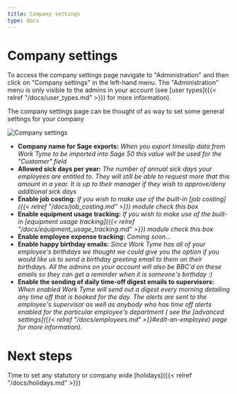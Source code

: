 ```yaml
---
title: Company settings
type: docs
---
```


# Company settings

To access the company settings page navigate to "Administration" and then click on "Company settings" in the left-hand menu. The "Administration" menu is only visible to the admins in your account (see [user types]({{< relref "/docs/user_types.md" >}}) for more information).

The company settings page can be thought of as way to set some general settings for your company

![Company settings](/docs/img/company_settings.png)

* **Company name for Sage exports:** _When you export timeslip data from Work Tyme to be imported into Sage 50 this value will be used for the "Customer" field_
* **Allowed sick days per year:** _The number of annual sick days your employees are entitled to. They will still be able to request more that this amount in a year. It is up to their manager if they wish to approve/deny additional sick days_
* **Enable job costing:** _If you wish to make use of the built-in [job costing]({{< relref "/docs/job_costing.md" >}}) module check this box_
* **Enable equipment usage tracking:** _If you wish to make use of the built-in [equipment usage tracking]({{< relref "/docs/equipment_usage_tracking.md" >}}) module check this box_
* **Enable employee expense tracking:** _Coming soon..._
* **Enable happy birthday emails:** _Since Work Tyme has all of your employee's birthdays we thought we could give you the option if you would like us to send a birthday greeting email to them on their birthdays. All the admins on your account will also be BBC'd on these emails so they can get a reminder when it is someone's birthday :)_
* **Enable the sending of daily time-off digest emails to supervisors:** _When enabled Work Tyme will send out a digest every morning detailing any time off that is booked for the day. The alerts are sent to the employee's supervisor as well as anybody who has time off alerts enabled for the particular employee's department ( see the [advanced settings]({{< relref "/docs/employees.md" >}}#edit-an-employee) page for more information)._

# Next steps

Time to set any statutory or company wide [holidays]({{< relref "/docs/holidays.md" >}})